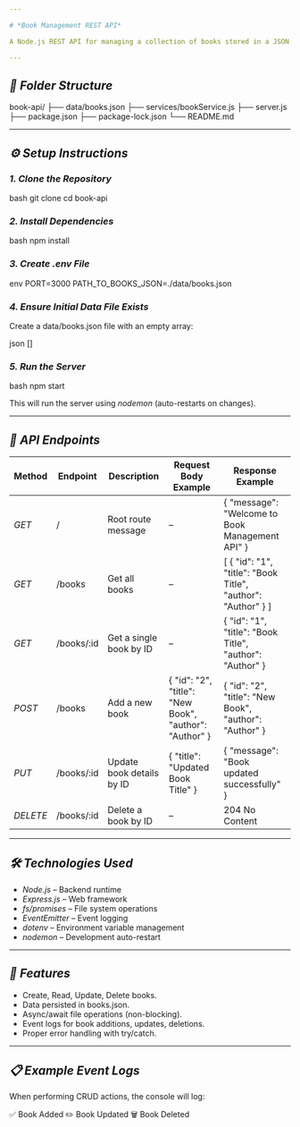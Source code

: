 ```yaml
---

# *Book Management REST API*

A Node.js REST API for managing a collection of books stored in a JSON file. Built with *Express.js, uses **fs/promises* for non-blocking file operations, and implements *EventEmitter* for logging book actions.

---
```


## *📂 Folder Structure*


book-api/
├── data/books.json
├── services/bookService.js
├── server.js
├── package.json
├── package-lock.json
└── README.md


---

## *⚙️ Setup Instructions*

### *1. Clone the Repository*

bash
git clone <your-repo-url>
cd book-api


### *2. Install Dependencies*

bash
npm install


### *3. Create .env File*

env
PORT=3000
PATH_TO_BOOKS_JSON=./data/books.json


### *4. Ensure Initial Data File Exists*

Create a data/books.json file with an empty array:

json
[]


### *5. Run the Server*

bash
npm start


This will run the server using *nodemon* (auto-restarts on changes).

---

## *📌 API Endpoints*

| Method     | Endpoint     | Description               | Request Body Example                                     | Response Example                                               |
| ---------- | ------------ | ------------------------- | -------------------------------------------------------- | -------------------------------------------------------------- |
| *GET*    | /          | Root route message        | –                                                        | { "message": "Welcome to Book Management API" }              |
| *GET*    | /books     | Get all books             | –                                                        | [ { "id": "1", "title": "Book Title", "author": "Author" } ] |
| *GET*    | /books/:id | Get a single book by ID   | –                                                        | { "id": "1", "title": "Book Title", "author": "Author" }     |
| *POST*   | /books     | Add a new book            | { "id": "2", "title": "New Book", "author": "Author" } | { "id": "2", "title": "New Book", "author": "Author" }       |
| *PUT*    | /books/:id | Update book details by ID | { "title": "Updated Book Title" }                      | { "message": "Book updated successfully" }                   |
| *DELETE* | /books/:id | Delete a book by ID       | –                                                        | 204 No Content                                               |

---

## *🛠 Technologies Used*

* *Node.js* – Backend runtime
* *Express.js* – Web framework
* *fs/promises* – File system operations
* *EventEmitter* – Event logging
* *dotenv* – Environment variable management
* *nodemon* – Development auto-restart

---

## *📜 Features*

* Create, Read, Update, Delete books.
* Data persisted in books.json.
* Async/await file operations (non-blocking).
* Event logs for book additions, updates, deletions.
* Proper error handling with try/catch.

---

## *📋 Example Event Logs*

When performing CRUD actions, the console will log:


✅ Book Added
✏️ Book Updated
🗑️ Book Deleted